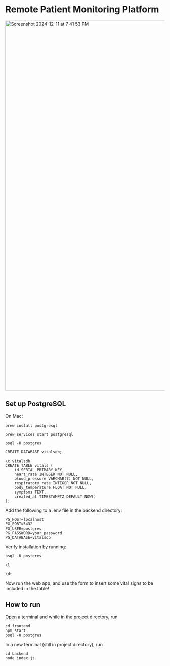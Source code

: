 # Remote Patient Monitoring Platform

<img width="1167" alt="Screenshot 2024-12-11 at 7 41 53 PM" src="https://github.com/user-attachments/assets/0237584a-69d1-4269-8511-fdd7a2e7e353" />


## Set up PostgreSQL
On Mac:
```
brew install postgresql
```
```
brew services start postgresql
```
```
psql -U postgres
```
```
CREATE DATABASE vitalsdb;
```
```
\c vitalsdb
CREATE TABLE vitals (
    id SERIAL PRIMARY KEY,
    heart_rate INTEGER NOT NULL,
    blood_pressure VARCHAR(7) NOT NULL,
    respiratory_rate INTEGER NOT NULL,
    body_temperature FLOAT NOT NULL,
    symptoms TEXT,
    created_at TIMESTAMPTZ DEFAULT NOW()
);
```

Add the following to a .env file in the backend directory:

```
PG_HOST=localhost
PG_PORT=5432
PG_USER=postgres
PG_PASSWORD=your_password
PG_DATABASE=vitalsdb
```
Verify installation by running:
```
psql -U postgres
```
```
\l
```
```
\dt 
```
Now run the web app, and use the form to insert some vital signs to be included in the table!


## How to run

Open a terminal and while in the project directory, run
```
cd frontend
npm start
psql -U postgres
```

In a new terminal (still in project directory), run 
```
cd backend
node index.js
```

